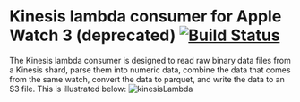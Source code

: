 # Kinesis lambda consumer for Apple Watch 3 (deprecated) [![Build Status](https://travis-ci.org/kine-dmd/kinesis-lambda-consumer.svg?branch=master)](https://travis-ci.org/kine-dmd/kinesis-lambda-consumer)

The Kinesis lambda consumer is designed to read raw binary data files from a Kinesis shard, parse them into numeric data, combine the data that comes from the same watch, convert the data to parquet, and write the data to an S3 file. This is illustrated below:
![kinesisLambda](https://user-images.githubusercontent.com/26333869/60194531-695c8000-9831-11e9-8748-c92150e59b89.png)
